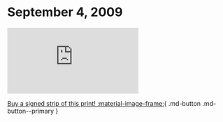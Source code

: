 # September 4, 2009

![](https://www.achewood.com/comic.php?date=09042009)

[Buy a signed strip of this print! :material-image-frame:](https://achewood-holiday-pop-up.myshopify.com/products/strip#09042009){ .md-button .md-button--primary }
